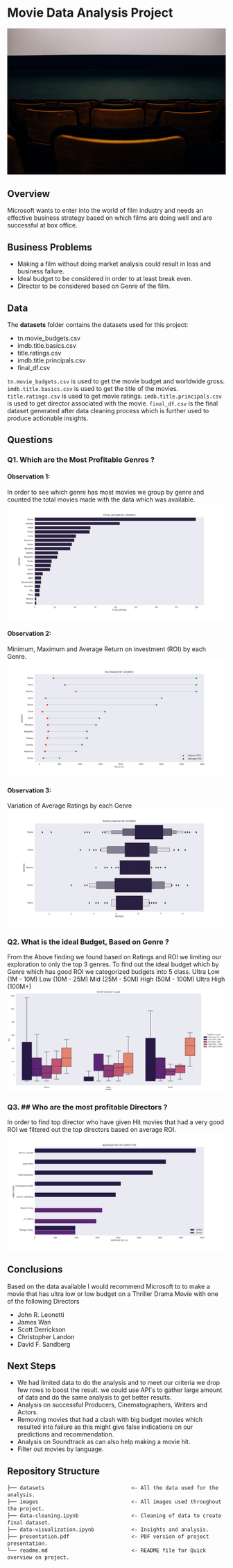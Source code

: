 # Movie Data Analysis Project
![Movie Theater](https://github.com/avithekkc/P1-moive-data-analysis/blob/main/images/theater.jpg?raw=true)
## Overview
Microsoft wants to enter into the world of film industry and needs an effective business strategy based on which films are doing well and are successful at box office.

## Business Problems
 - Making a film without doing market analysis could result in loss and business failure.
 - Ideal budget to be considered in order to at least break even.
 - Director to be considered based on Genre of the film.


## Data
The  **datasets**  folder contains the datasets used for this project:

 - tn.movie_budgets.csv
 - imdb.title.basics.csv
 - title.ratings.csv
 - imdb.title.principals.csv
 - final_df.csv

`tn.movie_budgets.csv`  is used to get the movie budget and worldwide gross.
`imdb.title.basics.csv` is used to get the title of the movies.
`title.ratings.csv` is used to get movie ratings.
`imdb.title.principals.csv` is used to get director associated with the movie.
`final_df.csv` is the final dataset generated after data cleaning process which is further used to produce actionable insights.

## Questions
### Q1.  Which are the Most Profitable Genres ?
#### Observation 1:
In order to see which genre has most movies we group by genre and counted the total movies made with the data which was available.
![TOTAL MOVIES BY GENRES](https://github.com/avithekkc/P1-moive-data-analysis/blob/main/images/total_movies_genre.jpg?raw=true)
#### Observation 2:
 Minimum, Maximum and Average Return on investment (ROI) by each Genre.
 ![ROI RANGE BY GENRES](https://github.com/avithekkc/P1-moive-data-analysis/blob/main/images/mean_max_min_roi_genre.jpg?raw=true)
#### Observation 3:
Variation of Average Ratings by each Genre
![RANGE OF RATINGS BY GENRES](https://github.com/avithekkc/P1-moive-data-analysis/blob/main/images/rating_genre.jpg?raw=true)

### Q2.  What is the ideal Budget, Based on Genre ?
From the Above finding we found based on Ratings and ROI we limiting our exploration to only the top 3 genres.
To find out the ideal budget which by Genre which has good ROI we categorized budgets into 5 class.
Ultra Low (1M - 10M)
Low (10M - 25M)
Mid (25M - 50M)
High (50M - 100M)
Ultra High (100M+)
![ROI BY BUDGET CLASS](https://github.com/avithekkc/P1-moive-data-analysis/blob/main/images/roi_budget_class.jpg?raw=true)
### Q3.  ## Who are the most profitable Directors ?
In order to find top director who have given Hit movies that had a very good ROI we filtered out the top directors based on average ROI.
![AVERAGE ROI BY DIRECTOR](https://github.com/avithekkc/P1-moive-data-analysis/blob/main/images/avg_roi_director.jpg?raw=true)
##  Conclusions
Based on the data available I would recommend Microsoft to to make a movie that has ultra low or low budget on a Thriller Drama Movie with one of the following Directors

 - John R. Leonetti
 - James Wan
 - Scott Derrickson
 - Christopher Landon
 - David F. Sandberg

## Next Steps

 - We had limited data to do the analysis and to meet our criteria we drop few rows to boost the result. we could use API's to gather large amount of data and do the same analysis to get better results.
 - Analysis on successful Producers, Cinematographers, Writers and Actors.
 - Removing movies that had a clash with big budget movies which resulted into failure as this might give false indications on our predictions and recommendation.
 - Analysis on Soundtrack as can also help making a movie hit.
 - Filter out movies by language.


##   Repository Structure
```
├── datasets                            <- All the data used for the analysis.
├── images                              <- All images used throughout the project.
├── data-cleaning.ipynb                 <- Cleaning of data to create final dataset.
├── data-visualization.ipynb            <- Insights and analysis.
├── presentation.pdf                    <- PDF version of project presentation.
└── readme.md                           <- README file for Quick overview on project.
```
